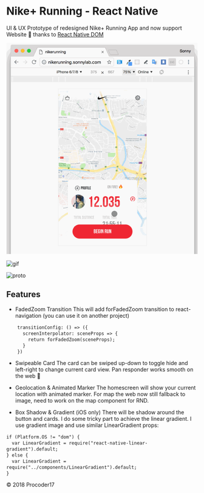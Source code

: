 # Nike+ Running - React Native

UI & UX Prototype of redesigned Nike+ Running App and now support Website 🎉 thanks to [React Native DOM](https://github.com/vincentriemer/react-native-dom)

![proto](./assets/nikerunningwebsite.gif)

![gif](http://i.giphy.com/l3vR7vOmGZYEZwUbC.gif)

![proto](./assets/dribnike.gif)

 

 

 



## Features

- FadedZoom Transition
  This will add forFadedZoom transition to react-navigation (you can use it on another project)

```
    transitionConfig: () => ({
      screenInterpolator: sceneProps => {
        return forFadedZoom(sceneProps);
      }
    })
```

- Swipeable Card
  The card can be swiped up-down to toggle hide and left-right to change current card view. Pan responder works smooth on the web 💪

- Geolocation & Animated Marker
  The homescreen will show your current location with animated marker. For map the web now still fallback to image, need to work on the map component for RND.

- Box Shadow & Gradient
  (iOS only) There will be shadow around the button and cards. I do some tricky part to achieve the linear gradient. I use gradient image and use similar LinearGradient props:

```
if (Platform.OS != "dom") {
  var LinearGradient = require("react-native-linear-gradient").default;
} else {
  var LinearGradient = require("../components/LinearGradient").default;
}
```

© 2018 Procoder17
